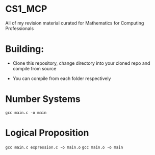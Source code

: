 # CS1_MCP
All of my revision material curated for Mathematics for Computing Professionals

# Building:

- Clone this repository, change directory into your cloned repo and compile from source

- You can compile from each folder respectively

# Number Systems
``gcc main.c -o main``

# Logical Proposition
``gcc main.c expression.c -o main.o`` 
``gcc main.o -o main``
